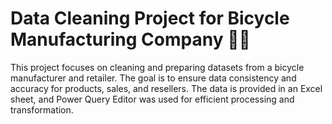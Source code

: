 # Data Cleaning Project for Bicycle Manufacturing Company 🚴‍♂️
This project focuses on cleaning and preparing datasets from a bicycle manufacturer and retailer. The goal is to ensure data consistency and accuracy for products, sales, and resellers. The data is provided in an Excel sheet, and Power Query Editor was used for efficient processing and transformation.
